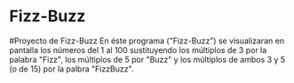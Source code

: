 # Fizz-Buzz
#Proyecto de Fizz-Buzz 
En éste programa ("Fizz-Buzz") se visualizaran en pantalla los números del 1 al 100 sustituyendo los múltiplos de 3 por la palabra "Fizz", los múltiplos de 5 por "Buzz" y los múltiplos de ambos 3 y 5 (o de 15) por la palbra "FizzBuzz".

